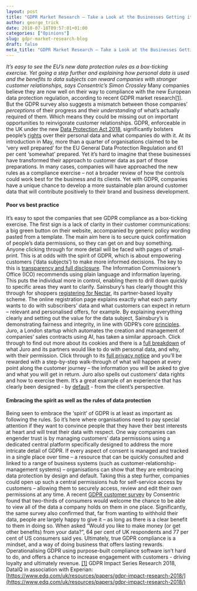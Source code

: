 ```yaml
---
layout: post
title: "GDPR Market Research – Take a Look at the Businesses Getting it Right"
author: george_trick
date: 2018-07-18T09:57:01+01:00
categories: ["Opinions"]
slug: gdpr-market-research-blog
draft: false
meta_title: "GDPR Market Research – Take a Look at the Businesses Getting it Right"
---
```


_It’s easy to see the EU’s new data protection rules as a box-ticking exercise. Yet going a step further and explaining how personal data is used and the benefits to data subjects can reward companies with stronger customer relationships,_ _says_ _Consentric’s_ _Simon Crossley_ Many companies believe they are now well on their way to compliance with the new European data protection regulation, according to recent GDPR market research[\[1\]](https://www.edq.com/uk/resources/papers/gdpr-impact-research-2018/). But the GDPR survey also suggests a mismatch between those companies’ _perceptions_ of their progress and their _understanding_ of what’s actually required of them. Which means they could be missing out on important opportunities to reinvigorate customer relationships. GDPR, enforceable in the UK under the new [Data Protection Act 2018](https://ico.org.uk/for-organisations/data-protection-act-2018/), significantly bolsters people’s [rights](https://ico.org.uk/for-organisations/guide-to-the-general-data-protection-regulation-gdpr/individual-rights/right-to-be-informed/) over their personal data and what companies do with it. At its introduction in May, more than a quarter of organisations claimed to be ‘very well prepared’ for the EU General Data Protection Regulation and 61 per cent ‘somewhat’ prepared. Yet it’s hard to imagine that these businesses have transformed their approach to customer data as part of those preparations. In many cases, companies will have approached the new rules as a compliance exercise – not a broader review of how the controls could work best for the business and its clients. Yet with GDPR, companies have a unique chance to develop a more sustainable plan around customer data that will contribute positively to their brand and business development.

#### **Poor vs best practice**

It’s easy to spot the companies that see GDPR compliance as a box-ticking exercise. The first sign is a lack of clarity in their customer communications: a big green button on their website, accompanied by generic policy wording pasted from a template. The main aim here is to secure quick confirmation of people’s data permissions, so they can get on and buy something. Anyone clicking through for more detail will be faced with pages of small-print. This is at odds with the spirit of GDPR, which is about empowering customers (‘data subjects’) to make more informed decisions. The key to this is [transparency and full disclosure](https://ico.org.uk/for-organisations/guide-to-the-general-data-protection-regulation-gdpr/the-right-to-be-informed/what-is-the-right-to-be-informed-and-why-is-it-important/). The Information Commissioner’s Office (ICO) recommends using plain language and information layering. This puts the individual more in control, enabling them to drill down quickly to specific areas they want to clarify. Sainsbury’s has clearly thought this through for shoppers [registering for Nectar](https://www.nectar.com/register/consumer/enrol.htm), its partner-based loyalty scheme. The online registration page explains exactly what each party wants to do with subscribers’ data and what customers can expect in return – relevant and personalised offers, for example. By explaining everything clearly and setting out the value for the data subject, Sainsbury’s is demonstrating fairness and integrity, in line with GDPR’s core [principles](https://ico.org.uk/for-organisations/guide-to-the-general-data-protection-regulation-gdpr/principles/). Juro, a London startup which automates the creation and management of companies’ sales contracts using AI, has taken a similar approach. Click through to find out more about its cookies and there is a [full breakdown](https://juro.com/#privacy-popup) of what Juro and its partners would like to do with personal data, and why, with their permission. Click through to its [full privacy notice](https://juro.com/policy.html) and you’ll be rewarded with a step-by-step walk-through of what will happen at every point along the customer journey – the information you will be asked to give and what you will get in return. Juro also spells out customers’ data rights and how to exercise them. It’s a great example of an experience that has clearly been designed - by [default](https://ico.org.uk/for-organisations/guide-to-the-general-data-protection-regulation-gdpr/accountability-and-governance/data-protection-by-design-and-default/) - from the client’s perspective.

#### **Embracing the spirit as well as the rules of data protection**

Being seen to embrace the ‘spirit’ of GDPR is at least as important as following the rules. So it’s here where organisations need to pay special attention if they want to convince people that they have their best interests at heart and will treat their data with respect. One way companies can engender trust is by managing customers’ data permissions using a dedicated central platform specifically designed to address the more intricate detail of GDPR. If every aspect of consent is managed and tracked in a single place over time – a resource that can be quickly consulted and linked to a range of business systems (such as customer-relationship-management systems) – organisations can show that they are embracing data protection by design and default. Taking this a step further, companies could open up such a central permissions hub for self-service access by customers – allowing them to securely access, review and edit their own permissions at any time. A recent [GDPR customer survey](https://consentric.io/gdpr-survey-results-personal-data-perception/) by Consentric found that two-thirds of consumers would welcome the chance to be able to view all of the data a company holds on them in one place. Significantly, the same survey also confirmed that, far from wanting to withhold their data, people are largely happy to give it – as long as there is a clear benefit to them in doing so. When asked “Would you like to make money (or get other benefits) from your data?”, 64 per cent of UK respondents and 77 per cent of US consumers said yes. Ultimately, true GDPR compliance is a mindset, and a way of doing business that offers lasting rewards. Operationalising GDPR using purpose-built compliance software isn’t hard to do, and offers a chance to increase engagement with customers - driving loyalty and ultimately revenue. [\[1\]](#_ftnref1) GDPR Impact Series Research 2018, DataIQ in association with Experian: [https://www.edq.com/uk/resources/papers/gdpr-impact-research-2018/](https://www.edq.com/uk/resources/papers/gdpr-impact-research-2018/)
